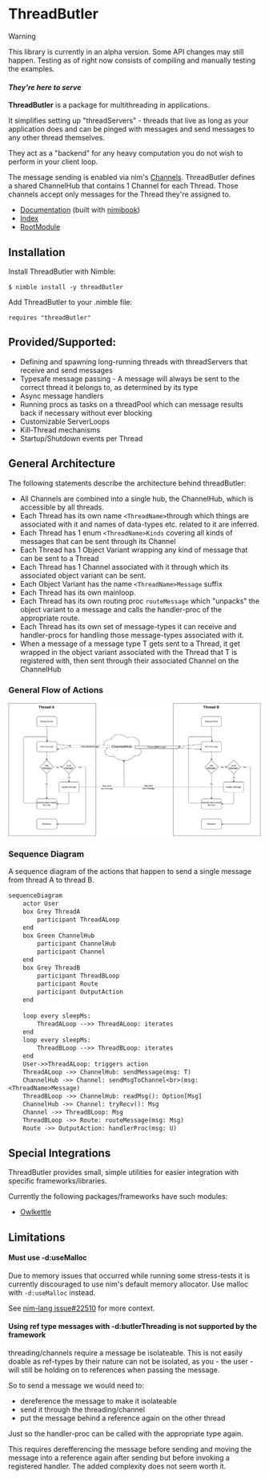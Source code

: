 # ThreadButler

> [!WARNING]  
> This library is currently in an alpha version. Some API changes may still happen. Testing as of right now consists of compiling and manually testing the examples.

#### _They're here to serve_
**ThreadButler** is a package for multithreading in applications. 

It simplifies setting up "threadServers" - threads that live as long as your application does and can be pinged with messages and send messages to any other thread themselves. 

They act as a "backend" for any heavy computation you do not wish to perform in your client loop. 

The message sending is enabled via nim's [Channels](https://nim-by-example.github.io/channels/). ThreadButler defines a shared ChannelHub that contains 1 Channel for each Thread. Those channels accept only messages for the Thread they're assigned to.

- [Documentation](https://philippmdoerner.github.io/ThreadButler/bookCompiled/index.html) (built with [nimibook](https://github.com/pietroppeter/nimibook))
- [Index](https://philippmdoerner.github.io/ThreadButler/htmldocs/theindex.html)
- [RootModule](https://philippmdoerner.github.io/ThreadButler/htmldocs/threadButler.html)

## Installation

Install ThreadButler with Nimble:

    $ nimble install -y threadButler

Add ThreadButler to your .nimble file:

    requires "threadButler"

## Provided/Supported:
- Defining and spawning long-running threads with threadServers that receive and send messages 
- Typesafe message passing - A message will always be sent to the correct thread it belongs to, as determined by its type
- Async message handlers
- Running procs as tasks on a threadPool which can message results back if necessary without ever blocking
- Customizable ServerLoops
- Kill-Thread mechanisms
- Startup/Shutdown events per Thread

## General Architecture

The following statements describe the architecture behind threadButler:
- All Channels are combined into a single hub, the ChannelHub, which is accessible by all threads.
- Each Thread has its own name `<ThreadName>`through which things are associated with it and names of data-types etc. related to it are inferred.
- Each Thread has 1 enum `<ThreadName>Kinds` covering all kinds of messages that can be sent through its Channel
- Each Thread has 1 Object Variant wrapping any kind of message that can be sent to a Thread
- Each Thread has 1 Channel associated with it through which its associated object variant can be sent.
- Each Object Variant has the name `<ThreadName>Message` suffix
- Each Thread has its own mainloop.
- Each Thread has its own routing proc `routeMessage` which "unpacks" the object variant to a message and calls the handler-proc of the appropriate route.
- Each Thread has its own set of message-types it can receive and handler-procs for handling those message-types associated with it.
- When a message of a message type T gets sent to a Thread, it get wrapped in the object variant associated with the Thread that T is registered with, then sent through their associated Channel on the ChannelHub

### General Flow of Actions

<img src="./assets/app_architecture.png">

### Sequence Diagram
A sequence diagram of the actions that happen to send a single message from thread A to thread B.
```mermaid
sequenceDiagram
    actor User
    box Grey ThreadA
        participant ThreadALoop
    end
    box Green ChannelHub
        participant ChannelHub
        participant Channel
    end
    box Grey ThreadB
        participant ThreadBLoop
        participant Route
        participant OutputAction
    end

    loop every sleepMs:
        ThreadALoop -->> ThreadALoop: iterates
    end
    loop every sleepMs:
        ThreadBLoop -->> ThreadBLoop: iterates
    end
    User->>ThreadALoop: triggers action
    ThreadALoop ->> ChannelHub: sendMessage(msg: T)
    ChannelHub ->> Channel: sendMsgToChannel<br>(msg: <ThreadName>Message)
    ThreadBLoop ->> ChannelHub: readMsg(): Option[Msg]
    ChannelHub ->> Channel: tryRecv(): Msg
    Channel ->> ThreadBLoop: Msg
    ThreadBLoop ->> Route: routeMessage(msg: Msg)
    Route ->> OutputAction: handlerProc(msg: U)
```

## Special Integrations
ThreadButler provides small, simple utilities for easier integration with specific frameworks/libraries.

Currently the following packages/frameworks have such modules: 

- [Owlkettle](https://philippmdoerner.github.io/ThreadButler/htmldocs/threadButler/integrations/owlButler.html)

## Limitations
#### Must use -d:useMalloc
Due to memory issues that occurred while running some stress-tests it is currently discouraged to use nim's default memory allocator. Use malloc with `-d:useMalloc` instead.

See [nim-lang issue#22510](https://github.com/nim-lang/Nim/issues/22510) for more context.

#### Using ref type messages with -d:butlerThreading is not supported by the framework
threading/channels require a message be isolateable.
This is not easily doable as ref-types by their nature can not be isolated, as you - the user - will still be holding on to references when passing the message.

So to send a message we would need to:
- dereference the message to make it isolateable
- send it through the threading/channel
- put the message behind a reference again on the other thread

Just so the handler-proc can be called with the appropriate type again.

This requires derefferencing the message before sending and moving the message into a reference again after sending but before invoking a registered handler. The added complexity does not seem worth it.